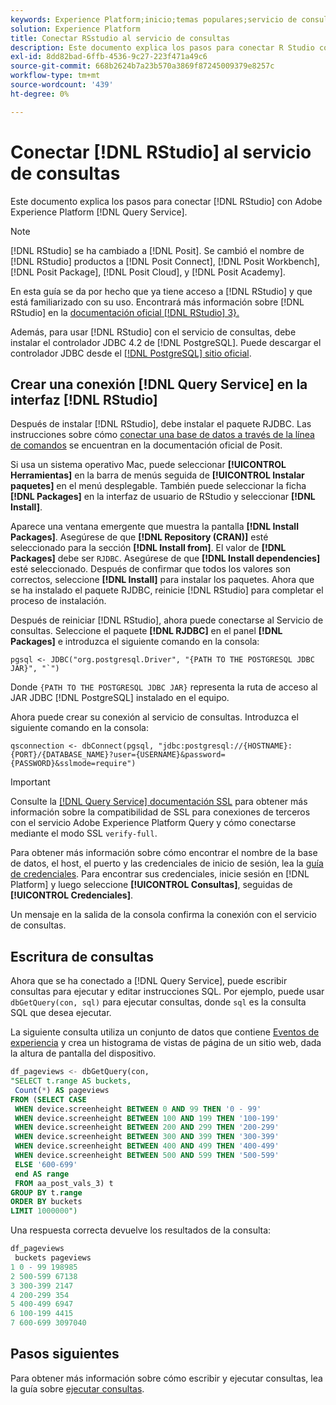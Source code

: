 ```yaml
---
keywords: Experience Platform;inicio;temas populares;servicio de consultas;servicio de consultas;RStudio;rstudio;conectarse al servicio de consultas;
solution: Experience Platform
title: Conectar RSstudio al servicio de consultas
description: Este documento explica los pasos para conectar R Studio con Adobe Experience Platform Query Service.
exl-id: 8dd82bad-6ffb-4536-9c27-223f471a49c6
source-git-commit: 668b2624b7a23b570a3869f87245009379e8257c
workflow-type: tm+mt
source-wordcount: '439'
ht-degree: 0%

---
```


# Conectar [!DNL RStudio] al servicio de consultas

Este documento explica los pasos para conectar [!DNL RStudio] con Adobe Experience Platform [!DNL Query Service].

>[!NOTE]
>
> [!DNL RStudio] se ha cambiado a [!DNL Posit]. Se cambió el nombre de [!DNL RStudio] productos a [!DNL Posit Connect], [!DNL Posit Workbench], [!DNL Posit Package], [!DNL Posit Cloud], y [!DNL Posit Academy].
>
> En esta guía se da por hecho que ya tiene acceso a [!DNL RStudio] y que está familiarizado con su uso. Encontrará más información sobre [!DNL RStudio] en la [documentación oficial [!DNL RStudio] 3}.](https://rstudio.com/products/rstudio/)
> 
> Además, para usar [!DNL RStudio] con el servicio de consultas, debe instalar el controlador JDBC 4.2 de [!DNL PostgreSQL]. Puede descargar el controlador JDBC desde el [[!DNL PostgreSQL] sitio oficial](https://jdbc.postgresql.org/download/).

## Crear una conexión [!DNL Query Service] en la interfaz [!DNL RStudio]

Después de instalar [!DNL RStudio], debe instalar el paquete RJDBC. Las instrucciones sobre cómo [conectar una base de datos a través de la línea de comandos](https://solutions.posit.co/connections/db/best-practices/drivers/#connecting-to-a-database-in-r) se encuentran en la documentación oficial de Posit.

Si usa un sistema operativo Mac, puede seleccionar **[!UICONTROL Herramientas]** en la barra de menús seguida de **[!UICONTROL Instalar paquetes]** en el menú desplegable. También puede seleccionar la ficha **[!DNL Packages]** en la interfaz de usuario de RStudio y seleccionar **[!DNL Install]**.

Aparece una ventana emergente que muestra la pantalla **[!DNL Install Packages]**. Asegúrese de que **[!DNL Repository (CRAN)]** esté seleccionado para la sección **[!DNL Install from]**. El valor de **[!DNL Packages]** debe ser `RJDBC`. Asegúrese de que **[!DNL Install dependencies]** esté seleccionado. Después de confirmar que todos los valores son correctos, seleccione **[!DNL Install]** para instalar los paquetes. Ahora que se ha instalado el paquete RJDBC, reinicie [!DNL RStudio] para completar el proceso de instalación.

Después de reiniciar [!DNL RStudio], ahora puede conectarse al Servicio de consultas. Seleccione el paquete **[!DNL RJDBC]** en el panel **[!DNL Packages]** e introduzca el siguiente comando en la consola:

```console
pgsql <- JDBC("org.postgresql.Driver", "{PATH TO THE POSTGRESQL JDBC JAR}", "`")
```

Donde `{PATH TO THE POSTGRESQL JDBC JAR}` representa la ruta de acceso al JAR JDBC [!DNL PostgreSQL] instalado en el equipo.

Ahora puede crear su conexión al servicio de consultas. Introduzca el siguiente comando en la consola:

```console
qsconnection <- dbConnect(pgsql, "jdbc:postgresql://{HOSTNAME}:{PORT}/{DATABASE_NAME}?user={USERNAME}&password={PASSWORD}&sslmode=require")
```

>[!IMPORTANT]
>
>Consulte la [[!DNL Query Service] documentación SSL](./ssl-modes.md) para obtener más información sobre la compatibilidad de SSL para conexiones de terceros con el servicio Adobe Experience Platform Query y cómo conectarse mediante el modo SSL `verify-full`.

Para obtener más información sobre cómo encontrar el nombre de la base de datos, el host, el puerto y las credenciales de inicio de sesión, lea la [guía de credenciales](../ui/credentials.md). Para encontrar sus credenciales, inicie sesión en [!DNL Platform] y luego seleccione **[!UICONTROL Consultas]**, seguidas de **[!UICONTROL Credenciales]**.

Un mensaje en la salida de la consola confirma la conexión con el servicio de consultas.

## Escritura de consultas

Ahora que se ha conectado a [!DNL Query Service], puede escribir consultas para ejecutar y editar instrucciones SQL. Por ejemplo, puede usar `dbGetQuery(con, sql)` para ejecutar consultas, donde `sql` es la consulta SQL que desea ejecutar.

La siguiente consulta utiliza un conjunto de datos que contiene [Eventos de experiencia](../../xdm/classes/experienceevent.md) y crea un histograma de vistas de página de un sitio web, dada la altura de pantalla del dispositivo.

```sql
df_pageviews <- dbGetQuery(con,
"SELECT t.range AS buckets, 
 Count(*) AS pageviews 
FROM (SELECT CASE 
 WHEN device.screenheight BETWEEN 0 AND 99 THEN '0 - 99' 
 WHEN device.screenheight BETWEEN 100 AND 199 THEN '100-199' 
 WHEN device.screenheight BETWEEN 200 AND 299 THEN '200-299' 
 WHEN device.screenheight BETWEEN 300 AND 399 THEN '300-399' 
 WHEN device.screenheight BETWEEN 400 AND 499 THEN '400-499' 
 WHEN device.screenheight BETWEEN 500 AND 599 THEN '500-599' 
 ELSE '600-699' 
 end AS range 
 FROM aa_post_vals_3) t 
GROUP BY t.range 
ORDER BY buckets 
LIMIT 1000000")
```

Una respuesta correcta devuelve los resultados de la consulta:

```r
df_pageviews
 buckets pageviews
1 0 - 99 198985
2 500-599 67138
3 300-399 2147
4 200-299 354
5 400-499 6947
6 100-199 4415
7 600-699 3097040
```

## Pasos siguientes

Para obtener más información sobre cómo escribir y ejecutar consultas, lea la guía sobre [ejecutar consultas](../best-practices/writing-queries.md).
